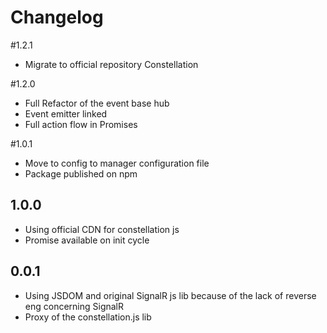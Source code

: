 # Changelog

#1.2.1
* Migrate to official repository Constellation

#1.2.0
* Full Refactor of the event base hub
* Event emitter linked
* Full action flow in Promises

#1.0.1
* Move to config to manager configuration file
* Package published on npm

## 1.0.0
* Using official CDN for constellation js
* Promise available on init cycle

## 0.0.1

* Using JSDOM and original SignalR js lib because of the lack of reverse eng concerning SignalR
* Proxy of the constellation.js lib
